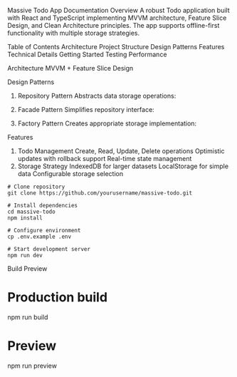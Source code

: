 Massive Todo App Documentation
Overview
A robust Todo application built with React and TypeScript implementing MVVM architecture, Feature Slice Design, and Clean Architecture principles. The app supports offline-first functionality with multiple storage strategies.

Table of Contents
Architecture
Project Structure
Design Patterns
Features
Technical Details
Getting Started
Testing
Performance

Architecture
MVVM + Feature Slice Design

Design Patterns

1. Repository Pattern
   Abstracts data storage operations:

2. Facade Pattern
   Simplifies repository interface:

3. Factory Pattern
   Creates appropriate storage implementation:

Features

1. Todo Management
   Create, Read, Update, Delete operations
   Optimistic updates with rollback support
   Real-time state management
2. Storage Strategy
   IndexedDB for larger datasets
   LocalStorage for simple data
   Configurable storage selection

```
# Clone repository
git clone https://github.com/yourusername/massive-todo.git

# Install dependencies
cd massive-todo
npm install

# Configure environment
cp .env.example .env

# Start development server
npm run dev
```

Build
Preview

# Production build

npm run build

# Preview

npm run preview
